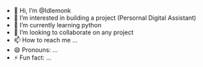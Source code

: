 - 👋 Hi, I’m @Idlemonk
- 👀 I’m interested in building a project (Persornal Digital Assistant)
- 🌱 I’m currently learning python
- 💞️ I’m looking to collaborate on any project
- 📫 How to reach me ...
- 😄 Pronouns: ...
- ⚡ Fun fact: ...

<!---
Idlemonk/Idlemonk is a ✨ special ✨ repository because its `README.md` (this file) appears on your GitHub profile.
You can click the Preview link to take a look at your changes.
--->
